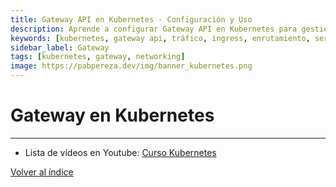 ```yaml
---
title: Gateway API en Kubernetes - Configuración y Uso
description: Aprende a configurar Gateway API en Kubernetes para gestionar tráfico externo de forma avanzada. Guía completa con ejemplos prácticos y mejores prácticas.
keywords: [kubernetes, gateway api, tráfico, ingress, enrutamiento, servicios, seguridad]
sidebar_label: Gateway
tags: [kubernetes, gateway, networking]
image: https://pabpereza.dev/img/banner_kubernetes.png
---
```


# Gateway en Kubernetes


---
* Lista de vídeos en Youtube: [Curso Kubernetes](https://www.youtube.com/playlist?list=PLQhxXeq1oc2k9MFcKxqXy5GV4yy7wqSma)

[Volver al índice](README.md#índice)